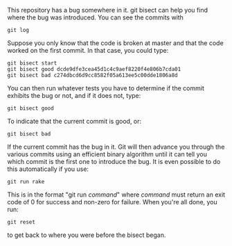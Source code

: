 This repository has a bug somewhere in it. git bisect can help you find where the bug was introduced. You can see the commits with

    git log

Suppose you only know that the code is broken at master and that the code worked on the first commit. In that case, you could type:

    git bisect start
    git bisect good dcde9dfe3cea45d1c4c9aef8220f4e806b7cda01
    git bisect bad c274dbcd6d9cc8582f05a613ee5c00dde1806a8d

You can then run whatever tests you have to determine if the commit exhibits the bug or not, and if it does not, type:

    git bisect good

To indicate that the current commit is good, or:

    git bisect bad

If the current commit has the bug in it. Git will then advance you through the various commits using an efficient binary algorithm until it can tell you which commit is the first one to introduce the bug. It is even possible to do this automatically if you use:

    git run rake

This is in the format "git run _command_" where _command_ must return an exit code of 0 for success and non-zero for failure. When you're all done, you run:

    git reset

to get back to where you were before the bisect began.